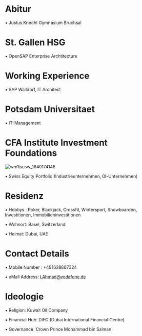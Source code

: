 # Abitur

▪︎ Justus Knecht Gymnasium Bruchsal 

# St. Gallen HSG

▪︎ OpenSAP Enterprise Archtitecture

# Working Experience 

▪︎ SAP Walldorf, IT Architect 

# Potsdam Universitaet 

▪︎ IT-Management

# CFA Institute Investment Foundations 

![wm1isosw_1640174148](https://user-images.githubusercontent.com/95079463/151157248-4fa7d6fe-7dc8-4cd3-a9e1-3263252d3028.png)

▪︎ Swiss Equity Portfolio (Industrieunternehmen, Öl-Unternehmen)

# Residenz 

▪︎ Hobbys : Poker, Blackjack, Crossfit, Wintersport, Snowboarden, Investitionen, Immobilieninvestitionen 

▪︎ Wohnort: Basel, Switzerland

▪︎ Heimat: Dubai, UAE 

# Contact Details 

▪︎ Mobile Number : +491628867324

▪︎ eMail Address: I.Ahmad@vodafone.de 

# Ideologie

▪︎ Religion: Kuwait Oil Company 

▪︎ Financial Hub: DIFC (Dubai International Financial Centre)

▪︎ Governance: Crown Prince Mohammad bin Salman
